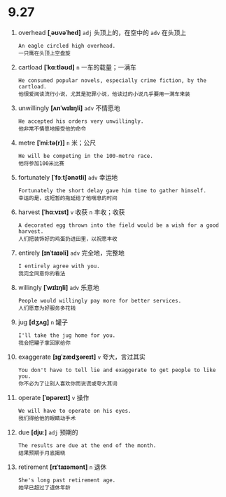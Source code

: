 # 9.27












1. overhead **[ˌəʊvəˈhed]** `adj` 头顶上的，在空中的 `adv` 在头顶上
    ```
    An eagle circled high overhead.
    一只鹰在头顶上空盘旋
    ```

2. cartload **[ˈkɑːtləʊd]** `n` 一车的载量；一满车
    ```
    He consumed popular novels, especially crime fiction, by the cartload.
    他很爱阅读流行小说，尤其是犯罪小说，他读过的小说几乎要用一满车来装
    ```

3. unwillingly **[ʌnˈwɪlɪŋli]** `adv` 不情愿地
    ```
    He accepted his orders very unwillingly.
    他非常不情愿地接受他的命令
    ```

4. metre **[ˈmiːtə(r)]** `n` 米；公尺
    ```
    He will be competing in the 100-metre race.
    他将参加100米比赛
    ```

5. fortunately **[ˈfɔːtʃənətli]** `adv` 幸运地
    ```
    Fortunately the short delay gave him time to gather himself.
    幸运的是，这短暂的拖延给了他喘息的时间
    ```

6. harvest **[ˈhɑːvɪst]** `v` 收获 `n` 丰收；收获
    ```
    A decorated egg thrown into the field would be a wish for a good harvest.
    人们把装饰好的鸡蛋扔进田里，以祝愿丰收
    ```

7. entirely **[ɪnˈtaɪəli]** `adv` 完全地，完整地
    ```
    I entirely agree with you.
    我完全同意你的看法
    ```

8. willingly **[ˈwɪlɪŋli]** `adv` 乐意地
    ```
    People would willingly pay more for better services.
    人们愿意为好服务多花钱
    ```

9. jug **[dʒʌɡ]** `n` 罐子
    ```
    I'll take the jug home for you.
    我会把罐子拿回家给你
    ```

10. exaggerate **[ɪɡˈzædʒəreɪt]** `v` 夸大，言过其实
    ```
    You don't have to tell lie and exaggerate to get people to like you.
    你不必为了让别人喜欢你而说谎或夸大其词
    ```

11. operate **[ˈɒpəreɪt]** `v` 操作
    ```
    We will have to operate on his eyes.
    我们得给他的眼睛动手术
    ```

12. due **[djuː]** `adj` 预期的
    ```
    The results are due at the end of the month.
    结果预期于月底揭晓
    ```

13. retirement **[rɪˈtaɪəmənt]** `n` 退休
    ```
    She's long past retirement age.
    她早已超过了退休年龄
    ```
